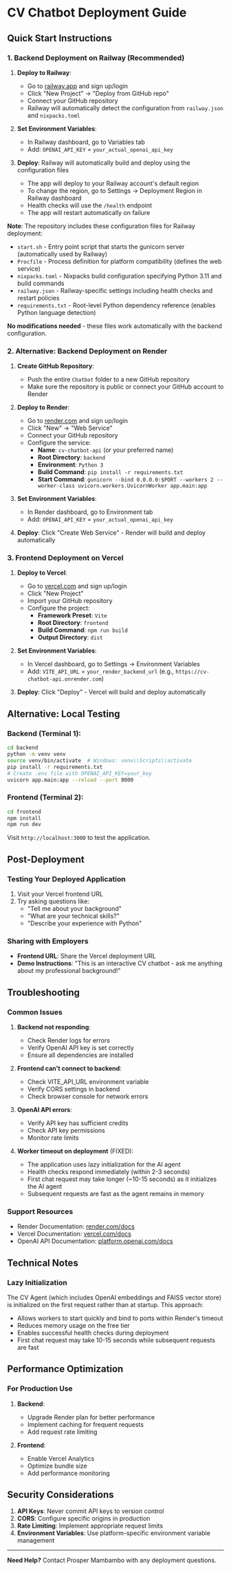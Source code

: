 # CV Chatbot Deployment Guide

## Quick Start Instructions

### 1. Backend Deployment on Railway (Recommended)

1. **Deploy to Railway**:
   - Go to [railway.app](https://railway.app) and sign up/login
   - Click "New Project" → "Deploy from GitHub repo"
   - Connect your GitHub repository
   - Railway will automatically detect the configuration from `railway.json` and `nixpacks.toml`

2. **Set Environment Variables**:
   - In Railway dashboard, go to Variables tab
   - Add: `OPENAI_API_KEY` = `your_actual_openai_api_key`

3. **Deploy**: Railway will automatically build and deploy using the configuration files
   - The app will deploy to your Railway account's default region
   - To change the region, go to Settings → Deployment Region in Railway dashboard
   - Health checks will use the `/health` endpoint
   - The app will restart automatically on failure

**Note**: The repository includes these configuration files for Railway deployment:
- `start.sh` - Entry point script that starts the gunicorn server (automatically used by Railway)
- `Procfile` - Process definition for platform compatibility (defines the web service)
- `nixpacks.toml` - Nixpacks build configuration specifying Python 3.11 and build commands
- `railway.json` - Railway-specific settings including health checks and restart policies
- `requirements.txt` - Root-level Python dependency reference (enables Python language detection)

**No modifications needed** - these files work automatically with the backend configuration.

### 2. Alternative: Backend Deployment on Render

1. **Create GitHub Repository**:
   - Push the entire `Chatbot` folder to a new GitHub repository
   - Make sure the repository is public or connect your GitHub account to Render

2. **Deploy to Render**:
   - Go to [render.com](https://render.com) and sign up/login
   - Click "New" → "Web Service"
   - Connect your GitHub repository
   - Configure the service:
     - **Name**: `cv-chatbot-api` (or your preferred name)
     - **Root Directory**: `backend`
     - **Environment**: `Python 3`
     - **Build Command**: `pip install -r requirements.txt`
     - **Start Command**: `gunicorn --bind 0.0.0.0:$PORT --workers 2 --worker-class uvicorn.workers.UvicornWorker app.main:app`

3. **Set Environment Variables**:
   - In Render dashboard, go to Environment tab
   - Add: `OPENAI_API_KEY` = `your_actual_openai_api_key`

4. **Deploy**: Click "Create Web Service" - Render will build and deploy automatically

### 3. Frontend Deployment on Vercel

1. **Deploy to Vercel**:
   - Go to [vercel.com](https://vercel.com) and sign up/login
   - Click "New Project"
   - Import your GitHub repository
   - Configure the project:
     - **Framework Preset**: `Vite`
     - **Root Directory**: `frontend`
     - **Build Command**: `npm run build`
     - **Output Directory**: `dist`

2. **Set Environment Variables**:
   - In Vercel dashboard, go to Settings → Environment Variables
   - Add: `VITE_API_URL` = `your_render_backend_url` (e.g., `https://cv-chatbot-api.onrender.com`)

3. **Deploy**: Click "Deploy" - Vercel will build and deploy automatically

## Alternative: Local Testing

### Backend (Terminal 1):
```bash
cd backend
python -m venv venv
source venv/bin/activate  # Windows: venv\\Scripts\\activate
pip install -r requirements.txt
# Create .env file with OPENAI_API_KEY=your_key
uvicorn app.main:app --reload --port 8000
```

### Frontend (Terminal 2):
```bash
cd frontend
npm install
npm run dev
```

Visit `http://localhost:3000` to test the application.

## Post-Deployment

### Testing Your Deployed Application
1. Visit your Vercel frontend URL
2. Try asking questions like:
   - "Tell me about your background"
   - "What are your technical skills?"
   - "Describe your experience with Python"

### Sharing with Employers
- **Frontend URL**: Share the Vercel deployment URL
- **Demo Instructions**: "This is an interactive CV chatbot - ask me anything about my professional background!"

## Troubleshooting

### Common Issues

1. **Backend not responding**:
   - Check Render logs for errors
   - Verify OpenAI API key is set correctly
   - Ensure all dependencies are installed

2. **Frontend can't connect to backend**:
   - Check VITE_API_URL environment variable
   - Verify CORS settings in backend
   - Check browser console for network errors

3. **OpenAI API errors**:
   - Verify API key has sufficient credits
   - Check API key permissions
   - Monitor rate limits

4. **Worker timeout on deployment** (FIXED):
   - The application uses lazy initialization for the AI agent
   - Health checks respond immediately (within 2-3 seconds)
   - First chat request may take longer (~10-15 seconds) as it initializes the AI agent
   - Subsequent requests are fast as the agent remains in memory

### Support Resources
- Render Documentation: [render.com/docs](https://render.com/docs)
- Vercel Documentation: [vercel.com/docs](https://vercel.com/docs)
- OpenAI API Documentation: [platform.openai.com/docs](https://platform.openai.com/docs)

## Technical Notes

### Lazy Initialization
The CV Agent (which includes OpenAI embeddings and FAISS vector store) is initialized on the first request rather than at startup. This approach:
- Allows workers to start quickly and bind to ports within Render's timeout
- Reduces memory usage on the free tier
- Enables successful health checks during deployment
- First chat request may take 10-15 seconds while subsequent requests are fast

## Performance Optimization

### For Production Use
1. **Backend**:
   - Upgrade Render plan for better performance
   - Implement caching for frequent requests
   - Add request rate limiting

2. **Frontend**:
   - Enable Vercel Analytics
   - Optimize bundle size
   - Add performance monitoring

## Security Considerations

1. **API Keys**: Never commit API keys to version control
2. **CORS**: Configure specific origins in production
3. **Rate Limiting**: Implement appropriate request limits
4. **Environment Variables**: Use platform-specific environment variable management

---

**Need Help?** Contact Prosper Mambambo with any deployment questions.